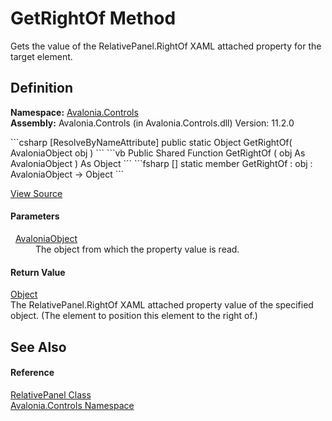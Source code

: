 # GetRightOf Method


Gets the value of the RelativePanel.RightOf XAML attached property for the target element.



## Definition
**Namespace:** <a href="N_Avalonia_Controls">Avalonia.Controls</a>  
**Assembly:** Avalonia.Controls (in Avalonia.Controls.dll) Version: 11.2.0

<Tabs groupId="api-code-preview">
<TabItem value="csharp" label="C#">
```csharp
[ResolveByNameAttribute]
public static Object GetRightOf(
	AvaloniaObject obj
)
```
</TabItem>
<TabItem value="vb" label="VB">
```vb
<ResolveByNameAttribute>
Public Shared Function GetRightOf ( 
	obj As AvaloniaObject
) As Object
```
</TabItem>
<TabItem value="fsharp" label="F#">
```fsharp
[<ResolveByNameAttribute>]
static member GetRightOf : 
        obj : AvaloniaObject -> Object 
```
</TabItem>
</Tabs>



<a href="https://github.com/AvaloniaUI/Avalonia/tree/master/src/Avalonia.Controls/RelativePanel.AttachedProperties.cs#L524" title="View the source code">View Source</a>



#### Parameters
<dl><dt>  <a href="T_Avalonia_AvaloniaObject">AvaloniaObject</a></dt><dd>The object from which the property value is read.</dd></dl>

#### Return Value
<a href="https://learn.microsoft.com/dotnet/api/system.object" target="_blank" rel="noopener noreferrer">Object</a>  
The RelativePanel.RightOf XAML attached property value of the specified object. (The element to position this element to the right of.)

## See Also


#### Reference
<a href="T_Avalonia_Controls_RelativePanel">RelativePanel Class</a>  
<a href="N_Avalonia_Controls">Avalonia.Controls Namespace</a>  

